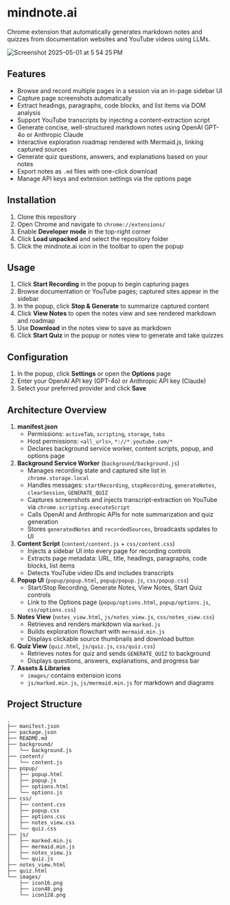 # mindnote.ai

Chrome extension that automatically generates markdown notes and quizzes from documentation websites and YouTube videos using LLMs.


![Screenshot 2025-05-01 at 5 54 25 PM](https://github.com/user-attachments/assets/98496d8a-6da4-4458-ba18-e6cca2b47ee8)

## Features

- Browse and record multiple pages in a session via an in-page sidebar UI  
- Capture page screenshots automatically  
- Extract headings, paragraphs, code blocks, and list items via DOM analysis  
- Support YouTube transcripts by injecting a content-extraction script  
- Generate concise, well-structured markdown notes using OpenAI GPT-4o or Anthropic Claude  
- Interactive exploration roadmap rendered with Mermaid.js, linking captured sources  
- Generate quiz questions, answers, and explanations based on your notes  
- Export notes as `.md` files with one-click download  
- Manage API keys and extension settings via the options page

## Installation

1. Clone this repository  
2. Open Chrome and navigate to `chrome://extensions/`  
3. Enable **Developer mode** in the top-right corner  
4. Click **Load unpacked** and select the repository folder  
5. Click the mindnote.ai icon in the toolbar to open the popup

## Usage

1. Click **Start Recording** in the popup to begin capturing pages  
2. Browse documentation or YouTube pages; captured sites appear in the sidebar  
3. In the popup, click **Stop & Generate** to summarize captured content  
4. Click **View Notes** to open the notes view and see rendered markdown and roadmap  
5. Use **Download** in the notes view to save as markdown  
6. Click **Start Quiz** in the popup or notes view to generate and take quizzes

## Configuration

1. In the popup, click **Settings** or open the **Options** page  
2. Enter your OpenAI API key (GPT-4o) or Anthropic API key (Claude)  
3. Select your preferred provider and click **Save**

## Architecture Overview

1. **manifest.json**  
   - Permissions: `activeTab`, `scripting`, `storage`, `tabs`  
   - Host permissions: `<all_urls>`, `*://*.youtube.com/*`  
   - Declares background service worker, content scripts, popup, and options page  
2. **Background Service Worker** (`background/background.js`)  
   - Manages recording state and captured site list in `chrome.storage.local`  
   - Handles messages: `startRecording`, `stopRecording`, `generateNotes`, `clearSession`, `GENERATE_QUIZ`  
   - Captures screenshots and injects transcript-extraction on YouTube via `chrome.scripting.executeScript`  
   - Calls OpenAI and Anthropic APIs for note summarization and quiz generation  
   - Stores `generatedNotes` and `recordedSources`, broadcasts updates to UI  
3. **Content Script** (`content/content.js` + `css/content.css`)  
   - Injects a sidebar UI into every page for recording controls  
   - Extracts page metadata: URL, title, headings, paragraphs, code blocks, list items  
   - Detects YouTube video IDs and includes transcripts  
4. **Popup UI** (`popup/popup.html`, `popup/popup.js`, `css/popup.css`)  
   - Start/Stop Recording, Generate Notes, View Notes, Start Quiz controls  
   - Link to the Options page (`popup/options.html`, `popup/options.js`, `css/options.css`)  
5. **Notes View** (`notes_view.html`, `js/notes_view.js`, `css/notes_view.css`)  
   - Retrieves and renders markdown via `marked.js`  
   - Builds exploration flowchart with `mermaid.min.js`  
   - Displays clickable source thumbnails and download button  
6. **Quiz View** (`quiz.html`, `js/quiz.js`, `css/quiz.css`)  
   - Retrieves notes for quiz and sends `GENERATE_QUIZ` to background  
   - Displays questions, answers, explanations, and progress bar  
7. **Assets & Libraries**  
   - `images/` contains extension icons  
   - `js/marked.min.js`, `js/mermaid.min.js` for markdown and diagrams

## Project Structure

```
.  
├── manifest.json
├── package.json
├── README.md
├── background/
│   └── background.js
├── content/
│   └── content.js
├── popup/
│   ├── popup.html
│   ├── popup.js
│   ├── options.html
│   └── options.js
├── css/
│   ├── content.css
│   ├── popup.css
│   ├── options.css
│   ├── notes_view.css
│   └── quiz.css
├── js/
│   ├── marked.min.js
│   ├── mermaid.min.js
│   ├── notes_view.js
│   └── quiz.js
├── notes_view.html
├── quiz.html
└── images/
    ├── icon16.png
    ├── icon48.png
    └── icon128.png
```

